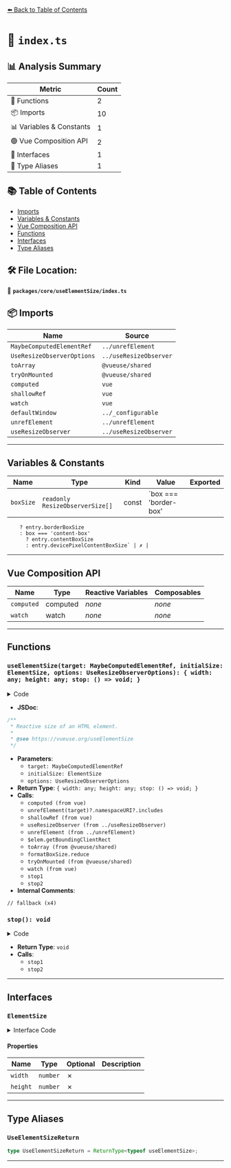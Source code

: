 [⬅️ Back to Table of Contents](../../../index.md)

# 📄 `index.ts`

## 📊 Analysis Summary

| Metric | Count |
|--------|-------|
| 🔧 Functions | 2 |
| 📦 Imports | 10 |
| 📊 Variables & Constants | 1 |
| 🟢 Vue Composition API | 2 |
| 📐 Interfaces | 1 |
| 📑 Type Aliases | 1 |

## 📚 Table of Contents

- [Imports](#imports)
- [Variables & Constants](#variables-constants)
- [Vue Composition API](#vue-composition-api)
- [Functions](#functions)
- [Interfaces](#interfaces)
- [Type Aliases](#type-aliases)

## 🛠️ File Location:
📂 **`packages/core/useElementSize/index.ts`**

## 📦 Imports

| Name | Source |
|------|--------|
| `MaybeComputedElementRef` | `../unrefElement` |
| `UseResizeObserverOptions` | `../useResizeObserver` |
| `toArray` | `@vueuse/shared` |
| `tryOnMounted` | `@vueuse/shared` |
| `computed` | `vue` |
| `shallowRef` | `vue` |
| `watch` | `vue` |
| `defaultWindow` | `../_configurable` |
| `unrefElement` | `../unrefElement` |
| `useResizeObserver` | `../useResizeObserver` |


---

## Variables & Constants

| Name | Type | Kind | Value | Exported |
|------|------|------|-------|----------|
| `boxSize` | `readonly ResizeObserverSize[]` | const | `box === 'border-box'
        ? entry.borderBoxSize
        : box === 'content-box'
          ? entry.contentBoxSize
          : entry.devicePixelContentBoxSize` | ✗ |


---

## Vue Composition API

| Name | Type | Reactive Variables | Composables |
|------|------|-------------------|-------------|
| `computed` | computed | *none* | *none* |
| `watch` | watch | *none* | *none* |


---

## Functions

### `useElementSize(target: MaybeComputedElementRef, initialSize: ElementSize, options: UseResizeObserverOptions): { width: any; height: any; stop: () => void; }`

<details><summary>Code</summary>

```ts
export function useElementSize(
  target: MaybeComputedElementRef,
  initialSize: ElementSize = { width: 0, height: 0 },
  options: UseResizeObserverOptions = {},
) {
  const { window = defaultWindow, box = 'content-box' } = options
  const isSVG = computed(() => unrefElement(target)?.namespaceURI?.includes('svg'))
  const width = shallowRef(initialSize.width)
  const height = shallowRef(initialSize.height)

  const { stop: stop1 } = useResizeObserver(
    target,
    ([entry]) => {
      const boxSize = box === 'border-box'
        ? entry.borderBoxSize
        : box === 'content-box'
          ? entry.contentBoxSize
          : entry.devicePixelContentBoxSize

      if (window && isSVG.value) {
        const $elem = unrefElement(target)
        if ($elem) {
          const rect = $elem.getBoundingClientRect()
          width.value = rect.width
          height.value = rect.height
        }
      }
      else {
        if (boxSize) {
          const formatBoxSize = toArray(boxSize)
          width.value = formatBoxSize.reduce((acc, { inlineSize }) => acc + inlineSize, 0)
          height.value = formatBoxSize.reduce((acc, { blockSize }) => acc + blockSize, 0)
        }
        else {
          // fallback
          width.value = entry.contentRect.width
          height.value = entry.contentRect.height
        }
      }
    },
    options,
  )

  tryOnMounted(() => {
    const ele = unrefElement(target)
    if (ele) {
      width.value = 'offsetWidth' in ele ? ele.offsetWidth : initialSize.width
      height.value = 'offsetHeight' in ele ? ele.offsetHeight : initialSize.height
    }
  })

  const stop2 = watch(
    () => unrefElement(target),
    (ele) => {
      width.value = ele ? initialSize.width : 0
      height.value = ele ? initialSize.height : 0
    },
  )

  function stop() {
    stop1()
    stop2()
  }

  return {
    width,
    height,
    stop,
  }
}
```
</details>

- **JSDoc**:
```ts
/**
 * Reactive size of an HTML element.
 *
 * @see https://vueuse.org/useElementSize
 */
```

- **Parameters**:
  - `target: MaybeComputedElementRef`
  - `initialSize: ElementSize`
  - `options: UseResizeObserverOptions`
- **Return Type**: `{ width: any; height: any; stop: () => void; }`
- **Calls**:
  - `computed (from vue)`
  - `unrefElement(target)?.namespaceURI?.includes`
  - `shallowRef (from vue)`
  - `useResizeObserver (from ../useResizeObserver)`
  - `unrefElement (from ../unrefElement)`
  - `$elem.getBoundingClientRect`
  - `toArray (from @vueuse/shared)`
  - `formatBoxSize.reduce`
  - `tryOnMounted (from @vueuse/shared)`
  - `watch (from vue)`
  - `stop1`
  - `stop2`
- **Internal Comments**:
```
// fallback (x4)
```

### `stop(): void`

<details><summary>Code</summary>

```ts
function stop() {
    stop1()
    stop2()
  }
```
</details>

- **Return Type**: `void`
- **Calls**:
  - `stop1`
  - `stop2`

---

## Interfaces

### `ElementSize`

<details><summary>Interface Code</summary>

```ts
export interface ElementSize {
  width: number
  height: number
}
```
</details>

#### Properties

| Name | Type | Optional | Description |
|------|------|----------|-------------|
| `width` | `number` | ✗ |  |
| `height` | `number` | ✗ |  |


---

## Type Aliases

### `UseElementSizeReturn`

```ts
type UseElementSizeReturn = ReturnType<typeof useElementSize>;
```


---